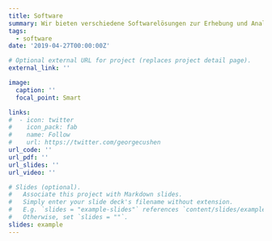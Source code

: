 ```yaml
---
title: Software
summary: Wir bieten verschiedene Softwarelösungen zur Erhebung und Analyse von Konfliktdaten sowie deren graphische Aufbereitung an. 
tags:
  - software
date: '2019-04-27T00:00:00Z'

# Optional external URL for project (replaces project detail page).
external_link: ''

image:
  caption: ''
  focal_point: Smart

links:
#  - icon: twitter
#    icon_pack: fab
#    name: Follow
#    url: https://twitter.com/georgecushen
url_code: ''
url_pdf: ''
url_slides: ''
url_video: ''

# Slides (optional).
#   Associate this project with Markdown slides.
#   Simply enter your slide deck's filename without extension.
#   E.g. `slides = "example-slides"` references `content/slides/example-slides.md`.
#   Otherwise, set `slides = ""`.
slides: example
---
```

